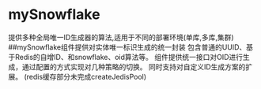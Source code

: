 # mySnowflake
提供多种全局唯一ID生成器的算法,适用于不同的部署环境(单库,多库,集群)
##mySnowflake组件提供对实体唯一标识生成的统一封装
包含普通的UUID、基于Redis的自增ID、和snowflake、oid算法等。
组件提供统一接口对OID进行生成，通过配置的方式实现对几种策略的切换。
同时支持对自定义ID生成方案的扩展。
(redis缓存部分未完成createJedisPool)
